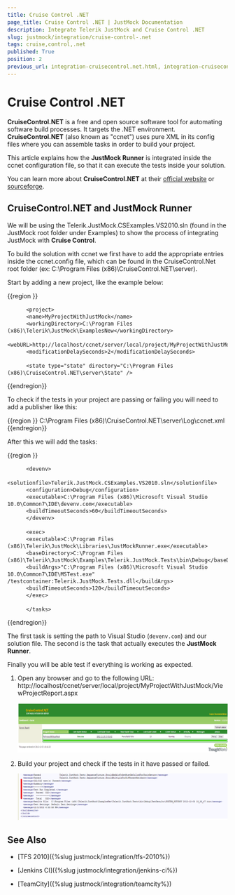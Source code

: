 ```yaml
---
title: Cruise Control .NET
page_title: Cruise Control .NET | JustMock Documentation
description: Integrate Telerik JustMock and Cruise Control .NET
slug: justmock/integration/cruise-control-.net
tags: cruise,control,.net
published: True
position: 2
previous_url: integration-cruisecontrol.net.html, integration-cruisecontrol.net
---
```


# Cruise Control .NET

__CruiseControl.NET__ is a free and open source software tool for automating software build processes. It targets the .NET environment. __CruiseControl.NET__ (also known as "ccnet") uses pure XML in its config files where you can assemble tasks in order to build your project.

This article explains how the __JustMock Runner__ is integrated inside the ccnet configuration file, so that it can execute the tests inside your solution.

You can learn more about __CruiseControl.NET__ at their [official website](https://www.cruisecontrolnet.org/) or [sourceforge](https://ccnet.sourceforge.net/CCNET/Documentation.html).

## CruiseControl.NET and JustMock Runner

We will be using the Telerik.JustMock.CSExamples.VS2010.sln (found in the JustMock root folder under Examples) to show the process of integrating JustMock with __Cruise Control__.

To build the solution with ccnet we first have to add the appropriate entries inside the ccnet.config file, which can be found in the CruiseControl.Net root folder (ex: C:\Program Files (x86)\CruiseControl.NET\server).

Start by adding a new project, like the example below:

  {{region }}
    <cruisecontrol xmlns:cb="urn:ccnet.config.builder">
          <!-- This is your CruiseControl.NET Server Configuration file. Add your projects below! -->

          <project>
          <name>MyProjectWithJustMock</name>
          <workingDirectory>C:\Program Files (x86)\Telerik\JustMock\ExamplesNew</workingDirectory>
          <webURL>http://localhost/ccnet/server/local/project/MyProjectWithJustMock/ViewProjectReport.aspx</webURL>
          <modificationDelaySeconds>2</modificationDelaySeconds>

          <state type="state" directory="C:\Program Files (x86)\CruiseControl.NET\server\State" />
  {{endregion}}

To check if the tests in your project are passing or failing you will need to add a publisher like this:

  {{region }}
    <publishers>
          <merge>
          <files>
          <file>C:\Program Files (x86)\CruiseControl.NET\server\Log\ccnet.xml</file>
          </files>
          </merge>
          <xmllogger />
          </publishers>
  {{endregion}}

After this we will add the tasks:

  {{region }}
    <tasks>

          <devenv>
          <solutionfile>Telerik.JustMock.CSExamples.VS2010.sln</solutionfile>
          <configuration>Debug</configuration>
          <executable>C:\Program Files (x86)\Microsoft Visual Studio 10.0\Common7\IDE\devenv.com</executable>
          <buildTimeoutSeconds>60</buildTimeoutSeconds>
          </devenv>

          <exec>
          <executable>C:\Program Files (x86)\Telerik\JustMock\Libraries\JustMockRunner.exe</executable>
          <baseDirectory>C:\Program Files (x86)\Telerik\JustMock\Examples\Telerik.JustMock.Tests\bin\Debug</baseDirectory>
          <buildArgs>"C:\Program Files (x86)\Microsoft Visual Studio 10.0\Common7\IDE\MSTest.exe" /testcontainer:Telerik.JustMock.Tests.dll</buildArgs>
          <buildTimeoutSeconds>120</buildTimeoutSeconds>
          </exec>

          </tasks>
  {{endregion}}

The first task is setting the path to Visual Studio (`devenv.com`) and our solution file. The second is the task that actually executes the __JustMock Runner__.

Finally you will be able test if everything is working as expected.

1. Open any browser and go to the following URL: http://localhost/ccnet/server/local/project/MyProjectWithJustMock/ViewProjectReport.aspx

	![Cruise Control.NET 1](images/CruiseControl.NET1.png)

1. Build your project and check if the tests in it have passed or failed.
	
	![Cruise Control.NET 2](images/CruiseControl.NET2.png)

## See Also

 * [TFS 2010]({%slug justmock/integration/tfs-2010%})

 * [Jenkins CI]({%slug justmock/integration/jenkins-ci%})

 * [TeamCity]({%slug justmock/integration/teamcity%})
